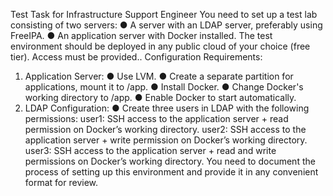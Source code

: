 Test Task for Infrastructure Support Engineer
You need to set up a test lab consisting of two servers:
● A server with an LDAP server, preferably using FreeIPA.
● An application server with Docker installed.
The test environment should be deployed in any public cloud of your choice (free tier). Access must be provided..
Configuration Requirements:
1. Application Server:
● Use LVM.
● Create a separate partition for applications, mount it to /app.
● Install Docker.
● Change Docker's working directory to /app.
● Enable Docker to start automatically.
2. LDAP Configuration:
● Create three users in LDAP with the following permissions:
user1: SSH access to the application server + read permission on Docker’s working directory.
user2: SSH access to the application server + write permission on Docker’s working directory.
user3: SSH access to the application server + read and write permissions on Docker’s working directory.
You need to document the process of setting up this environment and provide it in any convenient format for review.